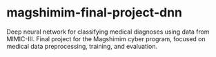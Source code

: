 # magshimim-final-project-dnn
Deep neural network for classifying medical diagnoses using data from MIMIC-III. Final project for the Magshimim cyber program, focused on medical data preprocessing, training, and evaluation.
